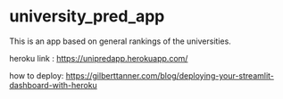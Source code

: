 # university_pred_app


This is an app based on general rankings of the universities.

heroku link : https://unipredapp.herokuapp.com/


how to deploy:
https://gilberttanner.com/blog/deploying-your-streamlit-dashboard-with-heroku



